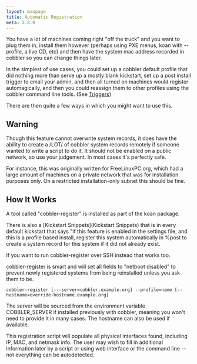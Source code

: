 ```yaml
---
layout: manpage
title: Automatic Registration
meta: 2.8.0
---
```


You have a lot of machines coming right "off the truck" and you want to plug them in, install them however (perhaps
using PXE menus, koan with --profile, a live CD, etc) and then have the system mac address recorded in cobbler so you
can change things later.

In the simplest of use cases, you could set up a cobbler default profile that did nothing more than serve up a mostly
blank kickstart, set up a post install trigger to email your admin, and then all turned on machines would register
automagically, and then you could reassign them to other profiles using the cobbler command line tools.
(See [Triggers](Triggers))

There are then quite a few ways in which you might want to use this.

## Warning

Though this feature cannot overwrite system records, it does have the ability to create a /LOT/ of cobbler system
records remotely if someone wanted to write a script to do it. It should not be enabled on a public network, so use your
judgement. In most cases it's perfectly safe.

For instance, this was originally written for FreeLinuxPC.org, which had a large amount of machines on a private network
that was for installation purposes only. On a restricted installation-only subnet this should be fine.

## How It Works

A tool called "cobbler-register" is installed as part of the koan package.

There is also a [Kickstart Snippets](Kickstart Snippets) that is in every default kickstart that says "if this feature
is enabled in the settings file, and this is a profile based install, register this system automatically in %post to
create a system record for this system if it did not already exist.

If you want to run cobbler-register over SSH instead that works too.

cobbler-register is smart and will set all fields to "netboot disabled" to prevent newly registered systems from being
reinstalled unless you ask them to be.

    cobbler-register [---server=cobbler.example.org] --profile=name [--hostname=override-hostname.example.org]

The server will be sourced from the environment variable COBBLER\_SERVER if installed previously with cobbler, meaning
you won't need to provide it in many cases. The hostname can also be used if available.

This registration script will populate all physical interfaces found, including IP, MAC, and netmask info. The user may
wish to fill in additional information later by a script or using web interface or the command line -- not everything
can be autodetected.
